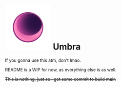 <h1>
  <img src="/icon.png" 
       alt="Umbra Logo" 
       style="width: 150px; height: 150px;">
  Umbra
</h1>

If you gonna use this atm, don't lmao.

README is a WIP for now, as everything else is as well.

~~This is nothing, just so I got some commit to build main~~
